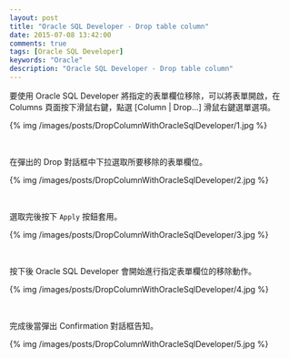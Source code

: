 ```yaml
---
layout: post
title: "Oracle SQL Developer - Drop table column"
date: 2015-07-08 13:42:00
comments: true
tags: [Oracle SQL Developer]
keywords: "Oracle"
description: "Oracle SQL Developer - Drop table column"
---
```


要使用 Oracle SQL Developer 將指定的表單欄位移除，可以將表單開啟，在 Columns 頁面按下滑鼠右鍵，點選 [Column | Drop...] 滑鼠右鍵選單選項。  

<!-- More -->


{% img /images/posts/DropColumnWithOracleSqlDeveloper/1.jpg %}

<br/>


在彈出的 Drop 對話框中下拉選取所要移除的表單欄位。  

{% img /images/posts/DropColumnWithOracleSqlDeveloper/2.jpg %}

<br/>


選取完後按下 `Apply` 按鈕套用。  

{% img /images/posts/DropColumnWithOracleSqlDeveloper/3.jpg %}

<br/>


按下後 Oracle SQL Developer 會開始進行指定表單欄位的移除動作。  

{% img /images/posts/DropColumnWithOracleSqlDeveloper/4.jpg %}

<br/>


完成後當彈出 Confirmation 對話框告知。  

{% img /images/posts/DropColumnWithOracleSqlDeveloper/5.jpg %}

<br/>
